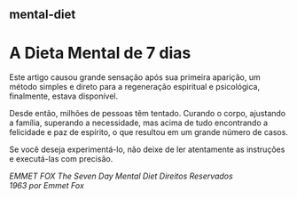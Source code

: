 ## mental-diet    

# A Dieta Mental de 7 dias

Este artigo causou grande sensação após sua primeira aparição, um método simples e direto para a regeneração espiritual e psicológica, finalmente, estava disponível.  

Desde então, milhões de pessoas têm tentado. Curando o corpo, ajustando a família, superando a necessidade, mas acima de tudo encontrando a felicidade e paz de espírito, o que resultou em um grande número de casos.  

Se você deseja experimentá-lo, não deixe de ler atentamente as instruções e executá-las com precisão.

_EMMET FOX_
_The Seven Day Mental Diet_
_Direitos Reservados_  
_1963 por Emmet Fox_    
